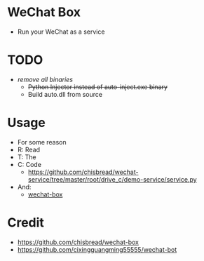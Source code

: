 # WeChat Box
- Run your WeChat as a service

# TODO
- *remove all binaries*
  - ~~Python Injector instead of auto-inject.exe binary~~
  - Build auto.dll from source

# Usage
- For some reason
- R: Read
- T: The
- C: Code
  - https://github.com/chisbread/wechat-service/tree/master/root/drive_c/demo-service/service.py
- And:
  - [wechat-box](https://github.com/chisbread/wechat-box)

# Credit
- https://github.com/chisbread/wechat-box
- https://github.com/cixingguangming55555/wechat-bot